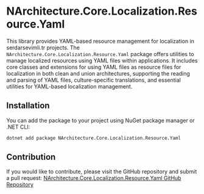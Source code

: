 # NArchitecture.Core.Localization.Resource.Yaml

This library provides YAML-based resource management for localization in serdarsevimli.tr projects. The `NArchitecture.Core.Localization.Resource.Yaml` package offers utilities to manage localized resources using YAML files within applications. It includes core classes and extensions for using YAML files as resource files for localization in both clean and union architectures, supporting the reading and parsing of YAML files, culture-specific translations, and essential utilities for YAML-based localization management.

## Installation

You can add the package to your project using NuGet package manager or .NET CLI:

```bash
dotnet add package NArchitecture.Core.Localization.Resource.Yaml
```

## Contribution

If you would like to contribute, please visit the GitHub repository and submit a pull request: [NArchitecture.Core.Localization.Resource.Yaml GitHub Repository](https://github.com/srdrsvml1986/NArchitectureTemplate)
